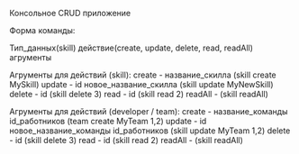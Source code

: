 Консольное CRUD приложение

Форма команды:

Тип_данных(skill) действие(create, update, delete, read, readAll) агрументы

Агрументы для действий (skill):
create - название_скилла (skill create MySkill)
update - id новое_название_скилла (skill update MyNewSkill)
delete - id (skill delete 3)
read - id (skill read 2)
readAll - (skill readAll)

Агрументы для действий (developer / team):
create - название_команды id_работников (team create MyTeam 1,2)
update - id новое_название_команды id_работников (skill update MyTeam 1,2)
delete - id (skill delete 3)
read - id (skill read 2)
readAll - (skill readAll)
